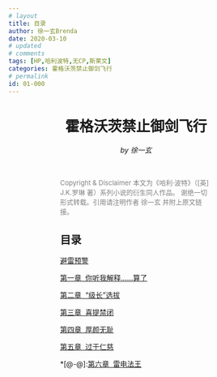 ```yaml
---
# layout
title: 目录
author: 徐一玄Brenda
date: 2020-03-10
# updated
# comments
tags: [HP,哈利波特,无CP,斯莱文]
categories: 霍格沃茨禁止御剑飞行
# permalink
id: 01-000
---
```

<center>

# 霍格沃茨禁止御剑飞行

*by 徐一玄*

</center>

<br>

<div style="margin:0 auto;width:300px;">
<font color=gray size=2>

Copyright & Disclaimer
本文为《哈利·波特》（[英] J.K.罗琳 著）系列小说的衍生同人作品。
谢绝一切形式转载。引用请注明作者 徐一玄 并附上原文链接。
</font>

## 目录

[避雷预警](../0000-避雷预警)

[第一章&nbsp;&nbsp;你听我解释……算了](../001-第一章-你听我解释……算了.html)

[第二章&nbsp;&nbsp;“级长”选拔](../002-第二章-“级长”选拔.html)

[第三章&nbsp;&nbsp;喜提禁闭](../003-第三章-喜提禁闭.html)

[第四章&nbsp;&nbsp;厚颜无耻](../004-第四章-厚颜无耻.html)

[第五章&nbsp;&nbsp;过于仁慈](../005-第五章-过于仁慈.html)

*[@-@]:[第六章&nbsp;&nbsp;雷电法王](../006-第六章-雷电法王.html)
</div>
